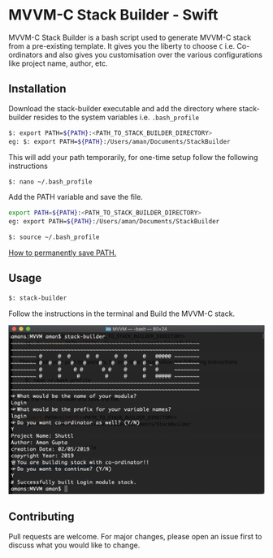 # MVVM-C Stack Builder - Swift

MVVM-C Stack Builder is a bash script used to generate MVVM-C stack from a pre-existing template. It gives you the liberty to choose `C` i.e. Co-ordinators and also gives you customisation over the various configurations like project name, author, etc.

## Installation

Download the stack-builder executable and add the directory where stack-builder resides to the system variables i.e. `.bash_profile`

```bash
$: export PATH=${PATH}:<PATH_TO_STACK_BUILDER_DIRECTORY>
eg: $: export PATH=${PATH}:/Users/aman/Documents/StackBuilder
```
This will add your path temporarily, for one-time setup follow the following instructions

```bash
$: nano ~/.bash_profile
```
Add the PATH variable and save the file.

```bash
export PATH=${PATH}:<PATH_TO_STACK_BUILDER_DIRECTORY>
eg: export PATH=${PATH}:/Users/aman/Documents/StackBuilder
```

```bash
$: source ~/.bash_profile
```

[How to permanently save PATH.](https://stackabuse.com/how-to-permanently-set-path-in-linux/)

## Usage

```bash
$: stack-builder
```

Follow the instructions in the terminal and Build the MVVM-C stack.

![Build the MVVM-C stack](Resources/Images/stack-builder.png)

## Contributing
Pull requests are welcome. For major changes, please open an issue first to discuss what you would like to change.
